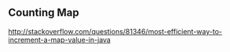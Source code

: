 ## Counting Map

<http://stackoverflow.com/questions/81346/most-efficient-way-to-increment-a-map-value-in-java>
